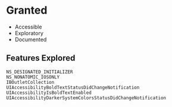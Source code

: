 # Granted
* Accessible 
* Exploratory
* Documented

## Features Explored
```
NS_DESIGNATED_INITIALIZER
NS_NONATOMIC_IOSONLY
IBOutletCollection
UIAccessibilityBoldTextStatusDidChangeNotification
UIAccessibilityIsBoldTextEnabled
UIAccessibilityDarkerSystemColorsStatusDidChangeNotification
```